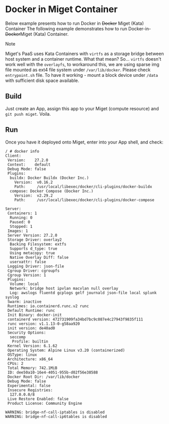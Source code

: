 # Docker in Miget Container

Below example presents how to run Docker in ~~Docker~~ Miget (Kata) Container
The following example demonstrates how to run Docker-in-~~Docker~~Miget (Kata) Container.

> [!NOTE]  
> Miget's PaaS uses Kata Containers with `virtfs` as a storage bridge between host system and a container runtime.
> What that mean?
> So... `virtfs` doesn't work well with the `overlayfs`, to workaround this, we are using sparse img file mounted as ext4 file system under `/var/lib/docker`. Please check `entrypoint.sh` file.
> To have it working - mount a block device under `/data` with sufficient disk space available.

## Build

Just create an App, assign this app to your Miget (compute resource) and `git push miget`. Voila.

## Run

Once you have it deployed onto Miget, enter into your App shell, and check:

```
/ # docker info
Client:
 Version:    27.2.0
 Context:    default
 Debug Mode: false
 Plugins:
  buildx: Docker Buildx (Docker Inc.)
    Version:  v0.16.2
    Path:     /usr/local/libexec/docker/cli-plugins/docker-buildx
  compose: Docker Compose (Docker Inc.)
    Version:  v2.29.2
    Path:     /usr/local/libexec/docker/cli-plugins/docker-compose

Server:
 Containers: 1
  Running: 0
  Paused: 0
  Stopped: 1
 Images: 1
 Server Version: 27.2.0
 Storage Driver: overlay2
  Backing Filesystem: extfs
  Supports d_type: true
  Using metacopy: true
  Native Overlay Diff: false
  userxattr: false
 Logging Driver: json-file
 Cgroup Driver: cgroupfs
 Cgroup Version: 1
 Plugins:
  Volume: local
  Network: bridge host ipvlan macvlan null overlay
  Log: awslogs fluentd gcplogs gelf journald json-file local splunk syslog
 Swarm: inactive
 Runtimes: io.containerd.runc.v2 runc
 Default Runtime: runc
 Init Binary: docker-init
 containerd version: 472731909fa34bd7bc9c087e4c27943f9835f111
 runc version: v1.1.13-0-g58aa920
 init version: de40ad0
 Security Options:
  seccomp
   Profile: builtin
 Kernel Version: 6.1.62
 Operating System: Alpine Linux v3.20 (containerized)
 OSType: linux
 Architecture: x86_64
 CPUs: 2
 Total Memory: 742.1MiB
 ID: dee50a10-16e4-4051-955b-d02f56e38588
 Docker Root Dir: /var/lib/docker
 Debug Mode: false
 Experimental: false
 Insecure Registries:
  127.0.0.0/8
 Live Restore Enabled: false
 Product License: Community Engine

WARNING: bridge-nf-call-iptables is disabled
WARNING: bridge-nf-call-ip6tables is disabled
```